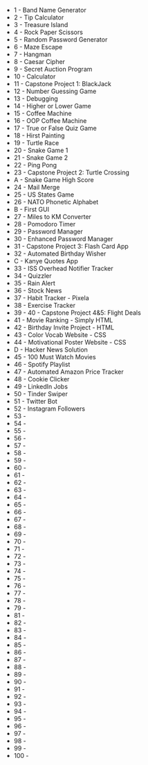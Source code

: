 - 1 - Band Name Generator 
- 2 - Tip Calculator
- 3 - Treasure Island
- 4 - Rock Paper Scissors
- 5 - Random Password Generator
- 6 - Maze Escape
- 7 - Hangman
- 8 - Caesar Cipher
- 9 - Secret Auction Program
- 10 - Calculator
- 11 - Capstone Project 1: BlackJack
- 12 - Number Guessing Game
- 13 - Debugging
- 14 - Higher or Lower Game
- 15 - Coffee Machine
- 16 - OOP Coffee Machine
- 17 - True or False Quiz Game
- 18 - Hirst Painting
- 19 - Turtle Race 
- 20 - Snake Game 1
- 21 - Snake Game 2
- 22 - Ping Pong
- 23 - Capstone Project 2: Turtle Crossing
- A - Snake Game High Score
- 24 - Mail Merge
- 25 - US States Game
- 26 - NATO Phonetic Alphabet
- B - First GUI 
- 27 - Miles to KM Converter
- 28 - Pomodoro Timer
- 29 - Password Manager
- 30 - Enhanced Password Manager
- 31 - Capstone Project 3: Flash Card App
- 32 - Automated Birthday Wisher
- C - Kanye Quotes App
- 33 - ISS Overhead Notifier Tracker
- 34 - Quizzler
- 35 - Rain Alert
- 36 - Stock News
- 37 - Habit Tracker - Pixela
- 38 - Exercise Tracker
- 39 - 40 - Capstone Project 4&5: Flight Deals
- 41 - Movie Ranking - Simply HTML
- 42 - Birthday Invite Project - HTML
- 43 - Color Vocab Website - CSS
- 44 - Motivational Poster Website - CSS
- D - Hacker News Solution
- 45 - 100 Must Watch Movies
- 46 - Spotify Playlist
- 47 - Automated Amazon Price Tracker
- 48 - Cookie Clicker
- 49 - LinkedIn Jobs
- 50 - Tinder Swiper
- 51 - Twitter Bot
- 52 - Instagram Followers
- 53 -
- 54 -
- 55 -
- 56 -
- 57 -
- 58 -
- 59 -
- 60 -
- 61 -
- 62 -
- 63 -
- 64 -
- 65 -
- 66 - 
- 67 -
- 68 -
- 69 -
- 70 -
- 71 -
- 72 -
- 73 -
- 74 -
- 75 -
- 76 - 
- 77 -
- 78 -
- 79 -
- 81 -
- 82 -
- 83 -
- 84 -
- 85 -
- 86 -
- 87 -
- 88 -
- 89 -
- 90 -
- 91 -
- 92 -
- 93 -
- 94 -
- 95 -
- 96 -
- 97 -
- 98 -
- 99 -
- 100 -
